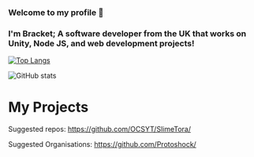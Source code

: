 ### Welcome to my profile 👋

### I'm Bracket; A software developer from the UK that works on Unity, Node JS, and web development projects!

[![Top Langs](https://github-readme-stats-git-masterorgs-github-readme-stats-team.vercel.app/api/top-langs/?username=OCSYT&include_orgs=true&exclude_repo=BracketBrowser&show_icons=true&theme=nightowl&locale=en)](https://github.com/anuraghazra/github-readme-stats)

![GitHub stats](https://github-readme-stats.vercel.app/api?username=OCSYT&show_icons=true&theme=nightowl)

# My Projects
Suggested repos:
https://github.com/OCSYT/SlimeTora/

Suggested Organisations:
https://github.com/Protoshock/

